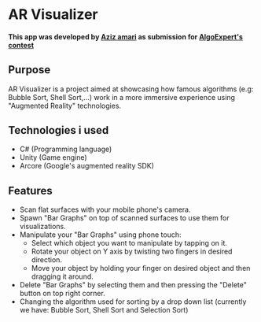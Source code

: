 # AR Visualizer
#### This app was developed by [Aziz amari](https://azizamari.cf) as submission for [AlgoExpert's contest](https://www.algoexpert.io/swe-project-contests/2020-summer)
## Purpose
AR Visualizer is a project aimed at showcasing how famous algorithms (e.g: Bubble Sort, Shell Sort,...) work in a more immersive experience using "Augmented Reality" technologies.
## Technologies i used
* C# (Programming language)
* Unity (Game engine)
* Arcore (Google's augmented reality SDK)
## Features
* Scan flat surfaces with your mobile phone's camera.
* Spawn "Bar Graphs" on top of scanned surfaces to use them for visualizations.
* Manipulate your "Bar Graphs" using phone touch:
  * Select which object you want to manipulate by tapping on it.
  * Rotate your object on Y axis by twisting two fingers in desired direction.
  * Move your object by holding your finger on desired object and then dragging it around.
* Delete "Bar Graphs" by selecting them and then pressing the "Delete" button on top right corner.
* Changing the algorithm used for sorting by a drop down list (currently we have: Bubble Sort, Shell Sort and Selection Sort)
